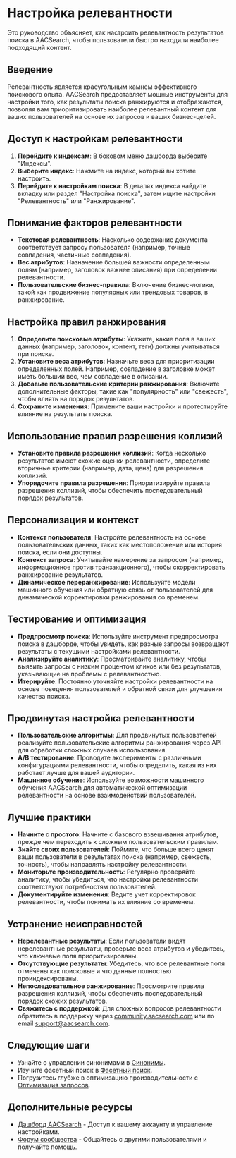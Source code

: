 # Настройка релевантности

Это руководство объясняет, как настроить релевантность результатов поиска в AACSearch, чтобы пользователи быстро находили наиболее подходящий контент.

## Введение

Релевантность является краеугольным камнем эффективного поискового опыта. AACSearch предоставляет мощные инструменты для настройки того, как результаты поиска ранжируются и отображаются, позволяя вам приоритизировать наиболее релевантный контент для ваших пользователей на основе их запросов и ваших бизнес-целей.

## Доступ к настройкам релевантности

1. **Перейдите к индексам**: В боковом меню дашборда выберите "Индексы".
2. **Выберите индекс**: Нажмите на индекс, который вы хотите настроить.
3. **Перейдите к настройкам поиска**: В деталях индекса найдите вкладку или раздел "Настройка поиска", затем ищите настройки "Релевантность" или "Ранжирование".

## Понимание факторов релевантности

- **Текстовая релевантность**: Насколько содержание документа соответствует запросу пользователя (например, точные совпадения, частичные совпадения).
- **Вес атрибутов**: Назначение большей важности определенным полям (например, заголовок важнее описания) при определении релевантности.
- **Пользовательские бизнес-правила**: Включение бизнес-логики, такой как продвижение популярных или трендовых товаров, в ранжирование.

## Настройка правил ранжирования

1. **Определите поисковые атрибуты**: Укажите, какие поля в ваших данных (например, заголовок, контент, теги) должны учитываться при поиске.
2. **Установите веса атрибутов**: Назначьте веса для приоритизации определенных полей. Например, совпадение в заголовке может иметь больший вес, чем совпадение в описании.
3. **Добавьте пользовательские критерии ранжирования**: Включите дополнительные факторы, такие как "популярность" или "свежесть", чтобы влиять на порядок результатов.
4. **Сохраните изменения**: Примените ваши настройки и протестируйте влияние на результаты поиска.

## Использование правил разрешения коллизий

- **Установите правила разрешения коллизий**: Когда несколько результатов имеют схожие оценки релевантности, определите вторичные критерии (например, дата, цена) для разрешения коллизий.
- **Упорядочите правила разрешения**: Приоритизируйте правила разрешения коллизий, чтобы обеспечить последовательный порядок результатов.

## Персонализация и контекст

- **Контекст пользователя**: Настройте релевантность на основе пользовательских данных, таких как местоположение или история поиска, если они доступны.
- **Контекст запроса**: Учитывайте намерение за запросом (например, информационное против транзакционного), чтобы скорректировать ранжирование результатов.
- **Динамическое переранжирование**: Используйте модели машинного обучения или обратную связь от пользователей для динамической корректировки ранжирования со временем.

## Тестирование и оптимизация

- **Предпросмотр поиска**: Используйте инструмент предпросмотра поиска в дашборде, чтобы увидеть, как разные запросы возвращают результаты с текущими настройками релевантности.
- **Анализируйте аналитику**: Просматривайте аналитику, чтобы выявить запросы с низким процентом кликов или без результатов, указывающие на проблемы с релевантностью.
- **Итерируйте**: Постоянно уточняйте настройки релевантности на основе поведения пользователей и обратной связи для улучшения качества поиска.

## Продвинутая настройка релевантности

- **Пользовательские алгоритмы**: Для продвинутых пользователей реализуйте пользовательские алгоритмы ранжирования через API для обработки сложных случаев использования.
- **A/B тестирование**: Проводите эксперименты с различными конфигурациями релевантности, чтобы определить, какая из них работает лучше для вашей аудитории.
- **Машинное обучение**: Используйте возможности машинного обучения AACSearch для автоматической оптимизации релевантности на основе взаимодействий пользователей.

## Лучшие практики

- **Начните с простого**: Начните с базового взвешивания атрибутов, прежде чем переходить к сложным пользовательским правилам.
- **Знайте своих пользователей**: Поймите, что больше всего ценят ваши пользователи в результатах поиска (например, свежесть, точность), чтобы направлять настройку релевантности.
- **Мониторьте производительность**: Регулярно проверяйте аналитику, чтобы убедиться, что настройки релевантности соответствуют потребностям пользователей.
- **Документируйте изменения**: Ведите учет корректировок релевантности, чтобы понимать их влияние со временем.

## Устранение неисправностей

- **Нерелевантные результаты**: Если пользователи видят нерелевантные результаты, проверьте веса атрибутов и убедитесь, что ключевые поля приоритизированы.
- **Отсутствующие результаты**: Убедитесь, что все релевантные поля отмечены как поисковые и что данные полностью проиндексированы.
- **Непоследовательное ранжирование**: Просмотрите правила разрешения коллизий, чтобы обеспечить последовательный порядок схожих результатов.
- **Свяжитесь с поддержкой**: Для сложных вопросов релевантности обратитесь в поддержку через [community.aacsearch.com](https://community.aacsearch.com) или по email support@aacsearch.com.

## Следующие шаги

- Узнайте о управлении синонимами в [Синонимы](../search/synonyms.md).
- Изучите фасетный поиск в [Фасетный поиск](../search/facets.md).
- Погрузитесь глубже в оптимизацию производительности с [Оптимизация запросов](../../guides/performance/queries.md).

## Дополнительные ресурсы

- [Дашборд AACSearch](https://dashboard.aacsearch.com) - Доступ к вашему аккаунту и управление настройками.
- [Форум сообщества](https://community.aacsearch.com) - Общайтесь с другими пользователями и получайте помощь.
